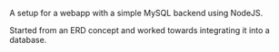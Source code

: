 A setup for a webapp with a simple MySQL backend using NodeJS. 

Started from an ERD concept and worked towards integrating it into a database. 
